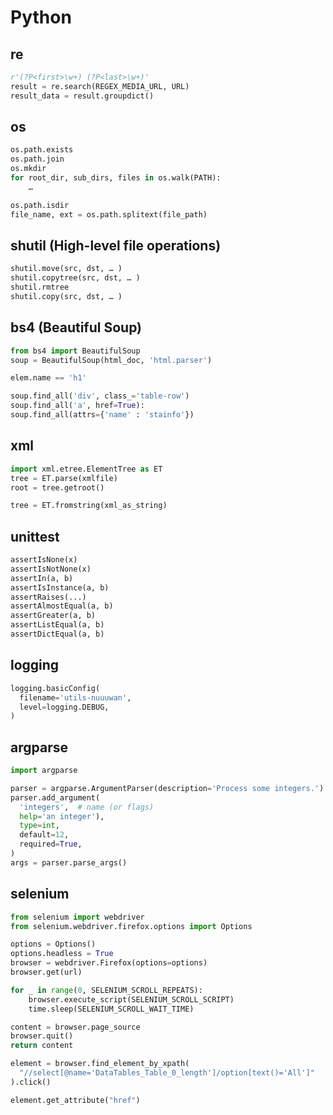 # Python

## re

```python
r'(?P<first>\w+) (?P<last>\w+)'
result = re.search(REGEX_MEDIA_URL, URL)
result_data = result.groupdict()
```

## os

```python
os.path.exists
os.path.join
os.mkdir
for root_dir, sub_dirs, files in os.walk(PATH):
    …

os.path.isdir
file_name, ext = os.path.splitext(file_path)
```

## shutil (High-level file operations)

```python
shutil.move(src, dst, … )
shutil.copytree(src, dst, … )
shutil.rmtree
shutil.copy(src, dst, … )
```

## bs4 (Beautiful Soup)

```python
from bs4 import BeautifulSoup
soup = BeautifulSoup(html_doc, 'html.parser')

elem.name == 'h1'

soup.find_all('div', class_='table-row')
soup.find_all('a', href=True):
soup.find_all(attrs={'name' : 'stainfo'})


```

## xml

```python
import xml.etree.ElementTree as ET
tree = ET.parse(xmlfile)
root = tree.getroot()

tree = ET.fromstring(xml_as_string)

```

## unittest

```python
assertIsNone(x)
assertIsNotNone(x)
assertIn(a, b)
assertIsInstance(a, b)
assertRaises(...)
assertAlmostEqual(a, b)
assertGreater(a, b)
assertListEqual(a, b)
assertDictEqual(a, b)
```

## logging
```python
logging.basicConfig(
  filename='utils-nuuuwan',
  level=logging.DEBUG,
)
```

## argparse
```python
import argparse

parser = argparse.ArgumentParser(description='Process some integers.')
parser.add_argument(
  'integers',  # name (or flags)
  help='an integer'),
  type=int,
  default=12,
  required=True,
)
args = parser.parse_args()
```
## selenium

```python
from selenium import webdriver
from selenium.webdriver.firefox.options import Options

options = Options()
options.headless = True
browser = webdriver.Firefox(options=options)
browser.get(url)

for _ in range(0, SELENIUM_SCROLL_REPEATS):
    browser.execute_script(SELENIUM_SCROLL_SCRIPT)
    time.sleep(SELENIUM_SCROLL_WAIT_TIME)

content = browser.page_source
browser.quit()
return content
```


```python
element = browser.find_element_by_xpath(
  "//select[@name='DataTables_Table_0_length']/option[text()='All']"
).click()
```

```Python
element.get_attribute("href")
```
